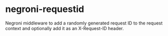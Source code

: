# negroni-requestid
Negroni middleware to add a randomly generated request ID to the request context and optionally add it as an X-Request-ID header.
